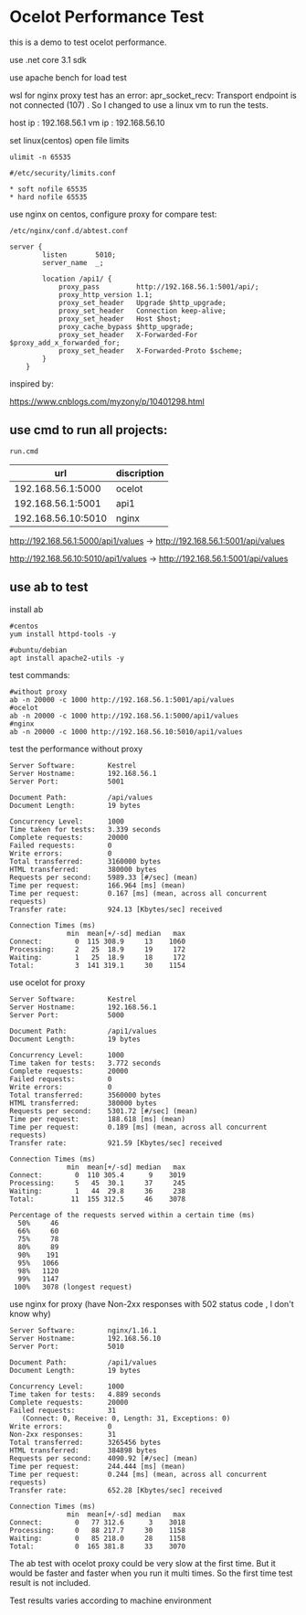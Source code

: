 # Ocelot Performance Test

this is a demo to test ocelot performance.

use .net core 3.1 sdk

use apache bench for load test 

wsl for nginx proxy test has an error: apr_socket_recv: Transport endpoint is not connected (107) . So I changed to use a linux vm to run the tests.

host ip : 192.168.56.1
vm ip : 192.168.56.10

set linux(centos) open file limits

```
ulimit -n 65535

#/etc/security/limits.conf

* soft nofile 65535
* hard nofile 65535
```

use nginx on centos, configure proxy for compare test:

```
/etc/nginx/conf.d/abtest.conf

server {
        listen       5010;
        server_name  _;

        location /api1/ {
            proxy_pass         http://192.168.56.1:5001/api/;
            proxy_http_version 1.1;
            proxy_set_header   Upgrade $http_upgrade;
            proxy_set_header   Connection keep-alive;
            proxy_set_header   Host $host;
            proxy_cache_bypass $http_upgrade;
            proxy_set_header   X-Forwarded-For $proxy_add_x_forwarded_for;
            proxy_set_header   X-Forwarded-Proto $scheme;
        }
    }
```


inspired by:

<https://www.cnblogs.com/myzony/p/10401298.html>

## use cmd to run all projects:

```
run.cmd
```


| url             | discription |
| -------------- | ------ |
| 192.168.56.1:5000 | ocelot |
| 192.168.56.1:5001 | api1 |
| 192.168.56.10:5010 | nginx |


http://192.168.56.1:5000/api1/values -> http://192.168.56.1:5001/api/values

http://192.168.56.10:5010/api1/values -> http://192.168.56.1:5001/api/values

## use ab to test

install ab

```
#centos
yum install httpd-tools -y

#ubuntu/debian
apt install apache2-utils -y
```

test commands:

```
#without proxy
ab -n 20000 -c 1000 http://192.168.56.1:5001/api/values
#ocelot
ab -n 20000 -c 1000 http://192.168.56.1:5000/api1/values
#nginx
ab -n 20000 -c 1000 http://192.168.56.10:5010/api1/values
```


test the performance without proxy

```
Server Software:        Kestrel
Server Hostname:        192.168.56.1
Server Port:            5001

Document Path:          /api/values
Document Length:        19 bytes

Concurrency Level:      1000
Time taken for tests:   3.339 seconds
Complete requests:      20000
Failed requests:        0
Write errors:           0
Total transferred:      3160000 bytes
HTML transferred:       380000 bytes
Requests per second:    5989.33 [#/sec] (mean)
Time per request:       166.964 [ms] (mean)
Time per request:       0.167 [ms] (mean, across all concurrent requests)
Transfer rate:          924.13 [Kbytes/sec] received

Connection Times (ms)
              min  mean[+/-sd] median   max
Connect:        0  115 308.9     13    1060
Processing:     2   25  18.9     19     172
Waiting:        1   25  18.9     18     172
Total:          3  141 319.1     30    1154
```

use ocelot for proxy
```
Server Software:        Kestrel
Server Hostname:        192.168.56.1
Server Port:            5000

Document Path:          /api1/values
Document Length:        19 bytes

Concurrency Level:      1000
Time taken for tests:   3.772 seconds
Complete requests:      20000
Failed requests:        0
Write errors:           0
Total transferred:      3560000 bytes
HTML transferred:       380000 bytes
Requests per second:    5301.72 [#/sec] (mean)
Time per request:       188.618 [ms] (mean)
Time per request:       0.189 [ms] (mean, across all concurrent requests)
Transfer rate:          921.59 [Kbytes/sec] received

Connection Times (ms)
              min  mean[+/-sd] median   max
Connect:        0  110 305.4      9    3019
Processing:     5   45  30.1     37     245
Waiting:        1   44  29.8     36     238
Total:         11  155 312.5     46    3078

Percentage of the requests served within a certain time (ms)
  50%     46
  66%     60
  75%     78
  80%     89
  90%    191
  95%   1066
  98%   1120
  99%   1147
 100%   3078 (longest request)
```

use nginx for proxy (have Non-2xx responses with 502 status code , I don't know why)

```
Server Software:        nginx/1.16.1
Server Hostname:        192.168.56.10
Server Port:            5010

Document Path:          /api1/values
Document Length:        19 bytes

Concurrency Level:      1000
Time taken for tests:   4.889 seconds
Complete requests:      20000
Failed requests:        31
   (Connect: 0, Receive: 0, Length: 31, Exceptions: 0)
Write errors:           0
Non-2xx responses:      31
Total transferred:      3265456 bytes
HTML transferred:       384898 bytes
Requests per second:    4090.92 [#/sec] (mean)
Time per request:       244.444 [ms] (mean)
Time per request:       0.244 [ms] (mean, across all concurrent requests)
Transfer rate:          652.28 [Kbytes/sec] received

Connection Times (ms)
              min  mean[+/-sd] median   max
Connect:        0   77 312.6      3    3018
Processing:     0   88 217.7     30    1158
Waiting:        0   85 218.0     28    1158
Total:          0  165 381.8     33    3070

```

The ab test with ocelot proxy could be very slow at the first time. But it would be faster and faster when you run it multi times. So the first time test result is not included.

Test results varies according to machine environment

